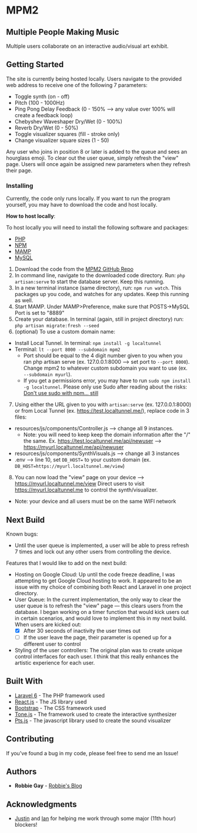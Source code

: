 # MPM2
## Multiple People Making Music

Multiple users collaborate on an interactive audio/visual art exhibit.

## Getting Started

The site is currently being hosted locally. Users navigate to the provided web address to receive one of the following 7 parameters:
- Toggle synth (on - off)
- Pitch (100 - 1000Hz)
- Ping Pong Delay Feedback (0 - 150% --> any value over 100% will create a feedback loop)
- Chebyshev Waveshaper Dry/Wet (0 - 100%)
- Reverb Dry/Wet (0 - 50%)
- Toggle visualizer squares (fill - stroke only)
- Change visualizer square sizes (1 - 50)

Any user who joins in position 8 or later is added to the queue and sees an hourglass emoji. To clear out the user queue, simply refresh the "view" page. Users will once again be assigned new parameters when they refresh their page.

### Installing

Currently, the code only runs locally. If you want to run the program yourself, you may have to download the code and host locally.

**How to host locally**:

To host locally you will need to install the following software and packages:
- [PHP](https://www.php.net/downloads.php)
- [NPM](https://www.npmjs.com/get-npm)
- [MAMP](https://www.mamp.info/en/mamp/)
- [MySQL](https://www.mysql.com/downloads/)

1. Download the code from the [MPM2 GitHub Repo](https://github.com/robbiegay/mpm2)
2. In command line, navigate to the downloaded code directory. Run: `php artisan:serve` to start the database server. Keep this running.
3. In a new terminal instance (same directory), run: `npm run watch`. This packages up you code, and watches for any updates. Keep this running as well.
4. Start MAMP. Under MAMP>Preference, make sure that POSTS->MySQL Port is set to "8889"
5. Create your database. In terminal (again, still in project directory) run: `php artisan migrate:fresh --seed`
6. (optional) To use a custom domain name:
  - Install Local Tunnel. In terminal: `npm install -g localtunnel`
  - Terminal: `lt --port 8000 --subdomain mpm2`
      - Port should be equal to the 4 digit number given to you when you ran php artisan serve (ex. 127.0.0.1:8000 --> set port to `--port 8000`). Change mpm2 to whatever custom subdomain you want to use (ex. `--subdomain myurl`).
      - If you get a permissions error, you may have to run `sudo npm install -g localtunnel`. Please only use Sudo after reading about the risks: [Don't use sudo with npm... still](https://medium.com/@ExplosionPills/dont-use-sudo-with-npm-still-66e609f5f92)
7. Using either the URL given to you with `artisan:serve` (ex. 127.0.0.1:8000) or from Local Tunnel (ex. https://test.localtunnel.me/), replace code in 3 files:
  - resources/js/components/Controller.js --> change all 9 instances. 
    - Note: you will need to keep keep the domain information after the "/" the same. Ex. https://test.localtunnel.me/api/newuser --> https://myurl.localtunnel.me/api/newuser
  - resources/js/components/SynthVisuals.js --> change all 3 instances
  - .env --> line 10, set `DB_HOST=` to your custom domain (ex. `DB_HOST=https://myurl.localtunnel.me/view`)
8. You can now load the "view" page on your device --> https://myurl.localtunnel.me/view Direct users to visit https://myurl.localtunnel.me to control the synth/visualizer.
  - Note: your device and all users must be on the same WIFI network

## Next Build

Known bugs:
- Until the user queue is implemented, a user will be able to press refresh 7 times and lock out any other users from controlling the device.

Features that I would like to add on the next build:
- Hosting on Google Cloud: Up until the code freeze deadline, I was attempting to get Google Cloud hosting to work. It appeared to be an issue with my choice of combining both React and Laravel in one project directory.
- User Queue: In the current implementation, the only way to clear the user queue is to refresh the "view" page — this clears users from the database. I began working on a timer function that would kick users out in certain scenarios, and would love to implement this in my next build. When users are kicked out:
  - [x] After 30 seconds of inactivity the user times out
  - [ ] If the user leave the page, their parameter is opened up for a different user to control
- Styling of the user controllers: The original plan was to create unique control interfaces for each user. I think that this really enhances the artistic experience for each user.

## Built With

* [Laravel 6](https://laravel.com/) - The PHP framework used
* [React.js](https://reactjs.org/) - The JS library used
* [Bootstrap](https://getbootstrap.com/) - The CSS framework used
* [Tone.js](https://tonejs.github.io/) - The framework used to create the interactive synthesizer
* [Pts.js](https://ptsjs.org/) - The javascript library used to create the sound visualizer

## Contributing

If you've found a bug in my code, please feel free to send me an Issue!

## Authors

* **Robbie Gay** - [Robbie's Blog](https://robbiegay.github.io)

## Acknowledgments

* [Justin](https://www.justinhall.com/) and [Ian](http://ianrios.me/) for helping me work through some major (11th hour) blockers!
